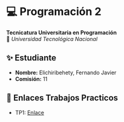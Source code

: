 # 💻 Programación 2  
**Tecnicatura Universitaria en Programación**  
📍 *Universidad Tecnológica Nacional*  

## ✨ Estudiante  
- **Nombre:** Elichiribehety, Fernando Javier  
- **Comisión:** 11   

## 📂 Enlaces Trabajos Practicos
- TP1: [Enlace](https://drive.google.com/file/d/1AQGA1ZJOmn87v0jqNkqXGEHGosoJW5iZ/view?usp=sharing)
